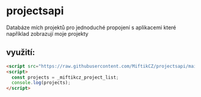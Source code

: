 # projectsapi
Databáze mích projektů pro jednoduché propojení s aplikacemi které například zobrazují moje projekty

## využití:
```html
<script src="https://raw.githubusercontent.com/MiftikCZ/projectsapi/main/main.js"></script>
<script>
  const projects = _miftikcz_project_list;
  console.log(projects);
</script>
```
